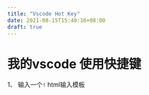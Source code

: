 ```yaml
---
title: "Vscode Hot Key"
date: 2021-08-15T15:40:16+08:00
draft: true
---
```


# 我的vscode 使用快捷键

1、 输入一个`!`  html输入模板 

